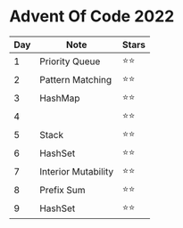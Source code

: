 # Advent Of Code 2022

| Day | Note                | Stars        |
| --- | ------------------- | ------------ |
| 1   | Priority Queue      | :star::star: |
| 2   | Pattern Matching    | :star::star: |
| 3   | HashMap             | :star::star: |
| 4   |                     | :star::star: |
| 5   | Stack               | :star::star: |
| 6   | HashSet             | :star::star: |
| 7   | Interior Mutability | :star::star: |
| 8   | Prefix Sum          | :star::star: |
| 9   | HashSet             | :star::star: |
